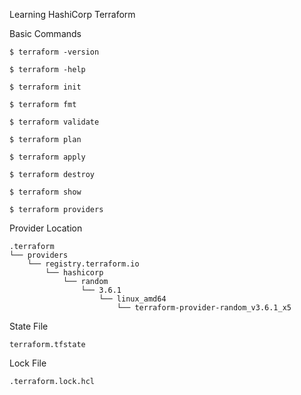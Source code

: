 Learning HashiCorp Terraform

Basic Commands

```
$ terraform -version

$ terraform -help

$ terraform init

$ terraform fmt

$ terraform validate

$ terraform plan

$ terraform apply

$ terraform destroy

$ terraform show

$ terraform providers
```

Provider Location

```
.terraform
└── providers
    └── registry.terraform.io
        └── hashicorp
            └── random
                └── 3.6.1
                    └── linux_amd64
                        └── terraform-provider-random_v3.6.1_x5
```

State File

```
terraform.tfstate
```

Lock File

```
.terraform.lock.hcl
```